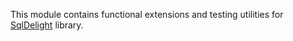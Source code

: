 This module contains functional extensions and testing utilities for [SqlDelight](https://cashapp.github.io/sqldelight/) library.